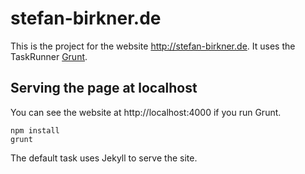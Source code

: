 stefan-birkner.de
=================

This is the project for the website http://stefan-birkner.de. It uses the TaskRunner [Grunt](http://gruntjs.com/).

Serving the page at localhost
-----------------------------

You can see the website at http://localhost:4000 if you run Grunt.

    npm install
    grunt

The default task uses Jekyll to serve the site.

